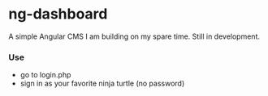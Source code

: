 # ng-dashboard

A simple Angular CMS I am building on my spare time. Still in development.

### Use

- go to login.php
- sign in as your favorite ninja turtle (no password)